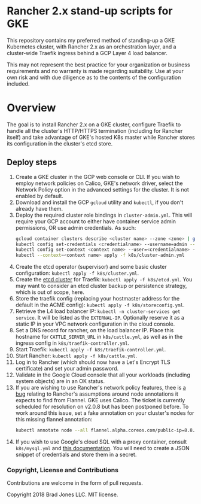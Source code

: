 # Rancher 2.x stand-up scripts for GKE

This repository contains my preferred method of standing-up
a GKE Kubernetes cluster, with Rancher 2.x as an orchestration
layer, and a cluster-wide Traefik ingress behind a GCP Layer 4
load balancer.

This may not represent the best practice for your organization
or business requirements and no warranty is made regarding
suitability. Use at your own risk and with due diligence as to
the contents of the configuration included.

# Overview

The goal is to install Rancher 2.x on a GKE cluster, configure
Traefik to handle all the cluster's HTTP/HTTPS termination
(including for Rancher itself) and take advantage of GKE's hosted
K8s master while Rancher stores its configuration in the cluster's
etcd store.

## Deploy steps

1. Create a GKE cluster in the GCP web console or CLI. If you
    wish to employ network policies on Calico, GKE's network
    driver, select the Network Policy option in the advanced
    settings for the cluster. It is not enabled by default.
1. Download and install the GCP `gcloud` utility and `kubectl`,
    if you don't already have them.
1. Deploy the required cluster role bindings in `cluster-admin.yml`.
    This will require your GCP account to either have container
    service admin permissions, OR use admin credentials.
    As such:
    ```bash
    gcloud container clusters describe <cluster name> --zone <zone> | grep password
    kubectl config set-credentials <credentialname> --username=admin --password=<password from above>
    kubectl config set-context <context name> --user=<credentialname> --cluster=<full GKE cluster name>
    kubectl --context=<context name> apply -f k8s/cluster-admin.yml
    ```
1. Create the etcd operator (supervisor) and some basic cluster
    configuration: `kubectl apply -f k8s/cluster.yml`.
1. Create the [etcd cluster](https://docs.traefik.io/user-guide/kv-config/)
    for Traefik: `kubectl apply -f k8s/etcd.yml`.
    You may want to consider an etcd cluster backup or persistence
    strategy, which is out of scope, here.
1. Store the traefik config (replacing your hostmaster address
    for the default in the ACME config):
    `kubectl apply -f k8s/storeconfig.yml`.
1. Retrieve the L4 load balancer IP: `kubectl -n cluster-services get service`.
    It will be listed as the `EXTERNAL-IP`. Optionally reserve it
    as a static IP in your VPC network configuration in the cloud
    console.
1. Set a DNS record for rancher, on the load balancer IP. Place
    this hostname for `CATTLE_SERVER_URL` in `k8s/cattle.yml`,
    as well as in the ingress config in `k8s/traefik-controller.yml`.
1. Start Traefik: `kubectl apply -f k8s/traefik-controller.yml`.
1. Start Rancher: `kubectl apply -f k8s/cattle.yml`.
1. Log in to Rancher (which should now have a Let's Encrypt TLS
    certificate) and set your admin password.
1. Validate in the Google Cloud console that all your workloads
    (including system objects) are in an OK status.
1. If you are wishing to use Rancher's network policy features,
    thee is [a bug](https://github.com/rancher/rancher/issues/14085)
    relating to Rancher's assumptions around node annotations it
    expects to find from Flannel. GKE uses Calico. The ticket is
    currently scheduled for resolution on v2.0.8 but has been
    postponed before. To work around this issue, set a fake annotation
    on your cluster's nodes for this missing flannel annotation:
    ```bash
    kubectl annotate node --all flannel.alpha.coreos.com/public-ip=8.8.8.8
    ```
1. If you wish to use Google's cloud SQL with a proxy container,
    consult `k8s/mysql.yml` and [this documentation](https://cloud.google.com/sql/docs/mysql/connect-kubernetes-engine).
    You will need to create a JSON snippet of credentials and store
    them in a secret.
    
### Copyright, License and Contributions

Contributions are welcome in the form of pull requests.

Copyright 2018 Brad Jones LLC. MIT license.
